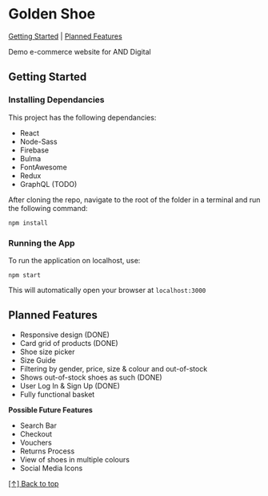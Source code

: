 # Golden Shoe

[Getting Started](#getting-started) | [Planned Features](#Planned-Features)

Demo e-commerce website for AND Digital

## Getting Started

### Installing Dependancies

This project has the following dependancies:

- React
- Node-Sass
- Firebase
- Bulma
- FontAwesome
- Redux
- GraphQL (TODO)


After cloning the repo, navigate to the root of the folder in a terminal and run the following command:

```
npm install
```

### Running the App
To run the application on localhost, use:

```
npm start
```

This will automatically open your browser at `localhost:3000` 


## Planned Features

- Responsive design (DONE)
- Card grid of products (DONE)
- Shoe size picker 
- Size Guide
- Filtering by gender, price, size & colour and out-of-stock
- Shows out-of-stock shoes as such (DONE)
- User Log In & Sign Up (DONE)
- Fully functional basket

**Possible Future Features**
- Search Bar
- Checkout
- Vouchers
- Returns Process
- View of shoes in multiple colours
- Social Media Icons



[[↑] Back to top](#golden-shoe)